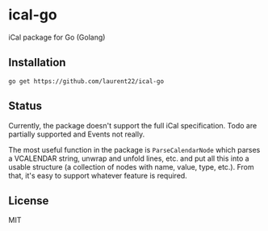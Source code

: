 # ical-go

iCal package for Go (Golang)

## Installation

    go get https://github.com/laurent22/ical-go

## Status

Currently, the package doesn't support the full iCal specification. Todo are partially supported and Events not really.

The most useful function in the package is `ParseCalendarNode` which parses a VCALENDAR string, unwrap and unfold lines, etc. and put all this into a usable structure (a collection of nodes with name, value, type, etc.). From that, it's easy to support whatever feature is required.

## License

MIT
